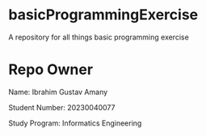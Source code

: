 # basicProgrammingExercise
A repository for all things basic programming exercise

# Repo Owner
Name: Ibrahim Gustav Amany

Student Number: 20230040077

Study Program: Informatics Engineering
